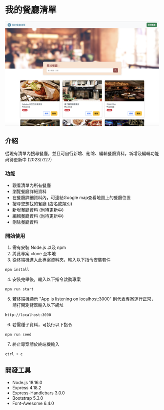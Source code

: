 # 我的餐廳清單
![Image](./public/photos/photo_230727.png)

## 介紹
從現有清單內搜尋餐廳，並且可自行新增、刪除、編輯餐廳資料，新增及編輯功能尚待更新中 (2023/7/27)

### 功能
* 觀看清單內所有餐廳
* 瀏覽餐廳詳細資料
* 在餐廳詳細資料內，可連結Google map查看地圖上的餐廳位置
* 搜尋您想找的餐廳 (店名或類別)
* 新增餐廳資料 (尚待更新中)
* 編輯餐廳資料 (尚待更新中)
* 刪除餐廳資料


### 開始使用
1. 需有安裝 Node.js 以及 npm
2. 將此專案 clone 至本地
3. 從終端機進入此專案資料夾，輸入以下指令安裝套件
```
npm install
```
4. 安裝完畢後，輸入以下指令啟動專案
```
npm run start
```
5. 若終端機顯示 "App is listening on localhost:3000" 則代表專案運行正常，請打開瀏覽器輸入以下網址
```
http://localhost:3000
```
6. 若需種子資料，可執行以下指令
```
npm run seed
```
7. 終止專案請於終端機輸入
```
ctrl + c
```

## 開發工具
- Node.js 18.16.0
- Express 4.18.2
- Express-Handlebars 3.0.0
- Bootstrap 5.3.0
- Font-Awesome 6.4.0
